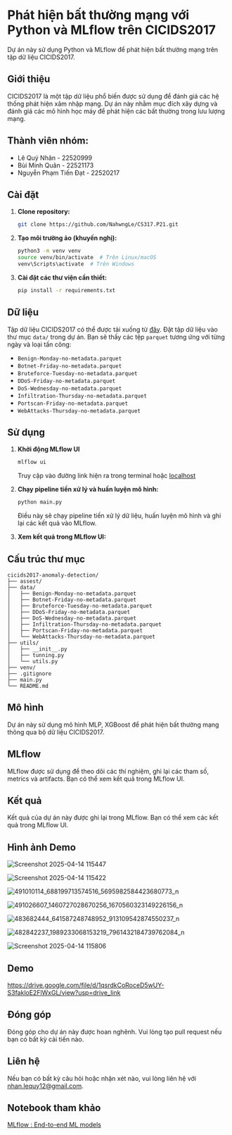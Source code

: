 # Phát hiện bất thường mạng với Python và MLflow trên CICIDS2017

Dự án này sử dụng Python và MLflow để phát hiện bất thường mạng trên tập dữ liệu CICIDS2017.

## Giới thiệu

CICIDS2017 là một tập dữ liệu phổ biến được sử dụng để đánh giá các hệ thống phát hiện xâm nhập mạng. Dự án này nhằm mục đích xây dựng và đánh giá các mô hình học máy để phát hiện các bất thường trong lưu lượng mạng.

## Thành viên nhóm:
- Lê Quý Nhân - 22520999
- Bùi Minh Quân - 22521173
- Nguyễn Phạm Tiến Đạt - 22520217

## Cài đặt

1.  **Clone repository:**

    ```bash
    git clone https://github.com/NahwngLe/CS317.P21.git
    ```

2.  **Tạo môi trường ảo (khuyến nghị):**

    ```bash
    python3 -m venv venv
    source venv/bin/activate  # Trên Linux/macOS
    venv\Scripts\activate  # Trên Windows
    ```

3.  **Cài đặt các thư viện cần thiết:**

    ```bash
    pip install -r requirements.txt
    ```
    
## Dữ liệu
Tập dữ liệu CICIDS2017 có thể được tải xuống từ [đây](https://www.kaggle.com/datasets/dhoogla/cicids2017). Đặt tập dữ liệu vào thư mục `data/` trong dự án. Bạn sẽ thấy các tệp `parquet` tương ứng với từng ngày và loại tấn công:

* `Benign-Monday-no-metadata.parquet`
* `Botnet-Friday-no-metadata.parquet`
* `Bruteforce-Tuesday-no-metadata.parquet`
* `DDoS-Friday-no-metadata.parquet`
* `DoS-Wednesday-no-metadata.parquet`
* `Infiltration-Thursday-no-metadata.parquet`
* `Portscan-Friday-no-metadata.parquet`
* `WebAttacks-Thursday-no-metadata.parquet`

## Sử dụng
1. **Khởi động MLflow UI**
    ```bash
    mlflow ui
    ```
    Truy cập vào đường link hiện ra trong terminal hoặc [localhost](http://127.0.0.1:5000/)
    
2.  **Chạy pipeline tiền xử lý và huấn luyện mô hình:**

    ```bash
    python main.py
    ```

    Điều này sẽ chạy pipeline tiền xử lý dữ liệu, huấn luyện mô hình và ghi lại các kết quả vào MLflow.

3.  **Xem kết quả trong MLflow UI:**


## Cấu trúc thư mục
```
cicids2017-anomaly-detection/
├── assest/
├── data/
│   ├── Benign-Monday-no-metadata.parquet
│   ├── Botnet-Friday-no-metadata.parquet
│   ├── Bruteforce-Tuesday-no-metadata.parquet
│   ├── DDoS-Friday-no-metadata.parquet
│   ├── DoS-Wednesday-no-metadata.parquet
│   ├── Infiltration-Thursday-no-metadata.parquet
│   ├── Portscan-Friday-no-metadata.parquet
│   └── WebAttacks-Thursday-no-metadata.parquet
├── utils/
│   ├── __init__.py
│   ├── tunning.py
│   └── utils.py
├── venv/
├── .gitignore
├── main.py
└── README.md
```


## Mô hình

Dự án này sử dụng mô hình MLP, XGBoost để phát hiện bất thường mạng thông qua bộ dữ liệu CICIDS2017.

## MLflow

MLflow được sử dụng để theo dõi các thí nghiệm, ghi lại các tham số, metrics và artifacts. Bạn có thể xem kết quả trong MLflow UI.

## Kết quả

Kết quả của dự án này được ghi lại trong MLflow. Bạn có thể xem các kết quả trong MLflow UI.

## Hình ảnh Demo

![Screenshot 2025-04-14 115447](https://github.com/user-attachments/assets/c309db2f-7b70-410e-9b50-62056b257849)

![Screenshot 2025-04-14 115422](https://github.com/user-attachments/assets/a8de4305-4342-4be1-9405-b9c957a969e7)

![491010114_688199713574516_5695982584423680773_n](https://github.com/user-attachments/assets/491bcb8e-ef7c-4fa5-a5e9-93d78dc78a90)

![491026607_1460727028670256_1670560323149226156_n](https://github.com/user-attachments/assets/bc981d9f-ce40-4a40-b483-5294e2b38299)

![483682444_641587248748952_913109542874550237_n](https://github.com/user-attachments/assets/77a07f15-0ee2-4fe4-afab-73bdc5b8f0c5)

![482842237_1989233068153219_7961432184739762084_n](https://github.com/user-attachments/assets/cfab2cac-5a07-46f6-a3b4-d379975cd20d)

![Screenshot 2025-04-14 115806](https://github.com/user-attachments/assets/e0db0845-bf81-4b06-8fd6-45e8b180560d)

## Demo
https://drive.google.com/file/d/1qsrdkCoRoceD5wUY-S3fakloE2FlWxGL/view?usp=drive_link

## Đóng góp

Đóng góp cho dự án này được hoan nghênh. Vui lòng tạo pull request nếu bạn có bất kỳ cải tiến nào.

## Liên hệ

Nếu bạn có bất kỳ câu hỏi hoặc nhận xét nào, vui lòng liên hệ với nhan.lequy12@gmail.com.

## Notebook tham khảo
[MLflow : End-to-end ML models](https://www.kaggle.com/code/sharanharsoor/mlflow-end-to-end-ml-models#Loading-and-visualising-a-model)
